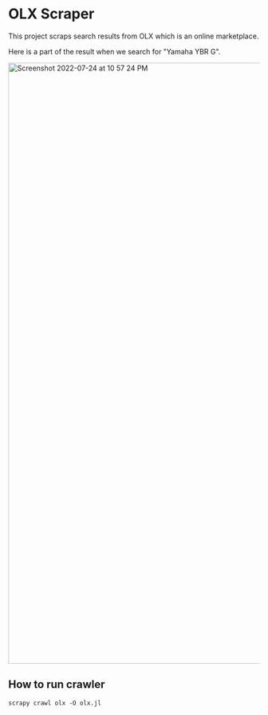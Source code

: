 # OLX Scraper
This project scraps search results from OLX which is an online marketplace. 

Here is a part of the result when we search for "Yamaha YBR G".

<img width="1202" alt="Screenshot 2022-07-24 at 10 57 24 PM" src="https://user-images.githubusercontent.com/106396899/180659951-a252161e-12c7-483c-969b-8d1037b1d53f.png">

## How to run crawler
```
scrapy crawl olx -O olx.jl
```
